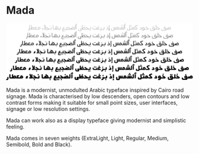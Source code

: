 Mada
====

![Sample](documentation/sample.png)

Mada is a modernist, unmodulted Arabic typeface inspired by Cairo road signage.
Mada is characterised by low descenders, open contours and low contrast forms
making it suitable for small point sizes, user interfaces, signage or low
resolution settings.

Mada can work also as a display typeface giving modernist and simplistic feeling.

Mada comes in seven weights (ExtraLight, Light, Regular, Medium, Semibold, Bold
and Black).
